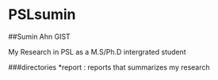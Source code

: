 # PSLsumin
##Sumin Ahn GIST

My Research in PSL as a M.S/Ph.D intergrated student


###directories
 *report : reports that summarizes my research
